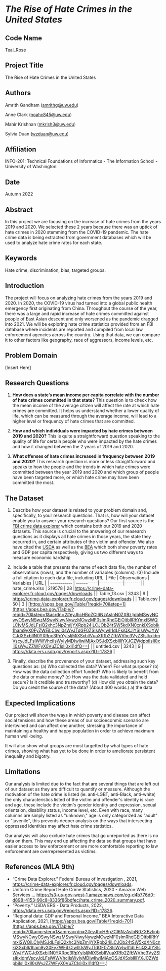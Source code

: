 # *The Rise of Hate Crimes in the United States*

## Code Name
Teal_Rose

## Project Title
The Rise of Hate Crimes in the United States

## Authors

Amrith Gandham (amrithg@uw.edu)

Anne Clark (noahc845@uw.edu)

Mahir Krishnan (mkrish3@uw.edu)

Sylvia Duan (wzduan@uw.edu)

## Affiliation
INFO-201: Technical Foundations of Informatics - The Information School - University of Washington

## Date
Autumn 2022

## Abstract
In this project we are focusing on the increase of hate crimes from the years 2019 and 2020. We selected these 2 years because there was an uptick of hate crimes in 2020 stemming from the COVID-19 pandemic. The hate crime data is being extracted from government databases which will be used to analyze hate crime rates for each state.

## Keywords
Hate crime, discrimination, bias, targeted groups.

## Introduction
The project will focus on analyzing hate crimes from the years 2019 and 2020. In 2020, the COVID-19 virus had turned into a global public health emergency first originating from China. Throughout the course of the year, there was a large and rapid increase of hate crimes committed against people of East Asian descent and only worsened as the pandemic dragged into 2021. We will be exploring hate crime statistics provided from an FBI database where incidents are reported and compiled from local law enforcement agencies across the country. Using that data, we can compare it to other factors like geography, race of aggressors, income levels, etc. 

## Problem Domain
[Insert Here]

## Research Questions
1. **How does a state’s mean income per capita correlate with the number of hate crimes committed in that state?**
This question is to check how the mean income of the average citizen will affect the rate at which hate crimes are committed. It helps us understand whether a lower quality of life, which can be measured through the average income, will lead to a higher level or frequency of hate crimes that are committed. 


1. **How and which individuals were impacted by hate crimes between 2019 and 2020?**
 This is quite a straightforward question speaking to the quality of life for certain people who were impacted by the hate crimes and how it changed between the 2 years of 2019 and 2020.

1. **What offenses of hate crimes increased in frequency between 2019 and 2020?**
 This research question is more or less straightforward and speaks to how the people and the trends in which hate crimes were committed between the year 2019 and 2020 and which group of people have been targeted more, or which hate crime may have been committed the most.

## The Dataset
1.  Describe how your dataset is related to your problem domain and, specifically, to your research questions. That is, how will your dataset enable you to answer your research questions?
  Our first source is the [FBI crime data explorer](https://crime-data-explorer.fr.cloud.gov/pages/downloads) which contains both our 2019 and 2020 datasets.  This source is crucial to the answering of our reasearch questions as it displays all hate crimes in those years, the state they occurred in, and certain attributes of the victim and offender.
  We also have cited the [USDA](https://data.ers.usda.gov/reports.aspx?ID=17826) as well as the [BEA](https://apps.bea.gov/iTable/?reqid=70&step=1&acrdn=2#eyJhcHBpZCI6NzAsInN0ZXBzIjpbMSwyNCwyOSwyNSwzMSwyNiwyNywzMCwzMF0sImRhdGEiOltbIlRhYmxlSWQiLCIyMSJdLFsiQ2xhc3NpZmljYXRpb24iLCJOb24tSW5kdXN0cnkiXSxbIk1ham9yX0FyZWEiLCIwIl0sWyJTdGF0ZSIsWyIwIl1dLFsiQXJlYSIsWyJYWCJdXSxbIlN0YXRpc3RpYyIsIjMiXSxbIlVuaXRfb2ZfbWVhc3VyZSIsIkxldmVscyJdLFsiWWVhciIsWyIyMDIwIiwiMjAxOSJdXSxbIlllYXJCZWdpbiIsIi0xIl0sWyJZZWFyX0VuZCIsIi0xIl1dfQ==) which both show poverty rates and GDP per capita respectively, giving us two different ways to measure economic hardship
  
  
1. Include a table that presents the name of each data file, the number of observations (rows), and the number of variables (columns). (3) Include a full citation to each data file, including URL.
| File      | Observations | Variables  | URL   |
| ----------- | -----------|------------|--------|
| hate_crime.xlsx | 219578 | 28         |https://crime-data-explorer.fr.cloud.gov/pages/downloads    |
| Table_13.csv     | 3243 | 9 | https://crime-data-explorer.fr.cloud.gov/pages/downloads       |
| Table.csv | 50 | 3 | [https://apps.bea.gov/iTable/?reqid=70&step=1](https://apps.bea.gov/iTable/?reqid=70&step=1&acrdn=2#eyJhcHBpZCI6NzAsInN0ZXBzIjpbMSwyNCwyOSwyNSwzMSwyNiwyNywzMCwzMF0sImRhdGEiOltbIlRhYmxlSWQiLCIyMSJdLFsiQ2xhc3NpZmljYXRpb24iLCJOb24tSW5kdXN0cnkiXSxbIk1ham9yX0FyZWEiLCIwIl0sWyJTdGF0ZSIsWyIwIl1dLFsiQXJlYSIsWyJYWCJdXSxbIlN0YXRpc3RpYyIsIjMiXSxbIlVuaXRfb2ZfbWVhc3VyZSIsIkxldmVscyJdLFsiWWVhciIsWyIyMDIwIiwiMjAxOSJdXSxbIlllYXJCZWdpbiIsIi0xIl0sWyJZZWFyX0VuZCIsIi0xIl1dfQ==) |
| untitled.csv |  3243 | 9 | https://data.ers.usda.gov/reports.aspx?ID=17826 |





1. Finally, describe the provenance of your dataset, addressing such key questions as: (a) Who collected the data? When? For what purpose? (b) How was the data collection effort funded? Who is likely to benefit from the data or make money? (c) How was the data validated and held secure? Is it credible and trustworthy? (d) How did you obtain the data? Do you credit the source of the data? (About 400 words.)
  a) the data 

## Expected Implications
Our project will show the ways in which poverty and disease can affect social tensions and how these  areas of our socioeconmic scenario are intertwined and can affect one another, stressing the importance of maintaining a healthy and happy population in order to achieve maximum human well-being.  

It will also show what groups are most targetted by what types of hate crimes, showing what has yet to be done in order to ameliorate persistent inequality and bigotry.

## Limitations
Our analysis is limited due to the fact that are several things that are left out of our dataset as they are difficult to quantify or measure.  Although the motivation of the hate crime is listed (ie. anti-LGBT, anti-Black, anti-white) the only characteristics listed of the victim and offender's identity is race and age. these include the victim's gender identity and expression, sexual orientaion, disability status, income level, etc.  Even with race, many columns are simply listed as "unknown," age is only categorized as "adult" or "juvenile", this prevents deeper analysis on the ways that intersecting oppressed identities may affect hate crime statistics.

Our analysis will also exclude hate crimes that go unreported as there is no data on them. This may end up affecting the data so that groups that have easier access to law enforcement or are more comfortable reporting to law enforcement are overrepresented as victims.

## References (MLA 9th)
- “Crime Data Explorer.” Federal Bureau of Investigation , 2021, https://crime-data-explorer.fr.cloud.gov/pages/downloads. 
- Uniform Crime Report Hate Crime Statistics, 2020 - Amazon Web Services ... https://s3-us-gov-west-1.amazonaws.com/cg-d4b776d0-d898-4153-90c8-8336f86bdfec/hate_crime_2020_summary.pdf. 
- “Poverty.” USDA ERS - Data Products, 2022, https://data.ers.usda.gov/reports.aspx?ID=17826. 
- “Regional data: GDP and Personal Income.” BEA Interactive Data Application, 2021, [https://apps.bea.gov/iTable/?reqid=701](https://apps.bea.gov/iTable/?reqid=70&amp;step=1&amp;acrdn=2#eyJhcHBpZCI6NzAsInN0ZXBzIjpbMSwyNCwyOSwyNSwzMSwyNiwyNywzMCwzMF0sImRhdGEiOltbIlRhYmxlSWQiLCIyMSJdLFsiQ2xhc3NpZmljYXRpb24iLCJOb24tSW5kdXN0cnkiXSxbIk1ham9yX0FyZWEiLCIwIl0sWyJTdGF0ZSIsWyIwIl1dLFsiQXJlYSIsWyJYWCJdXSxbIlN0YXRpc3RpYyIsIjMiXSxbIlVuaXRfb2ZfbWVhc3VyZSIsIkxldmVscyJdLFsiWWVhciIsWyIyMDIwIiwiMjAxOSJdXSxbIlllYXJCZWdpbiIsIi0xIl0sWyJZZWFyX0VuZCIsIi0xIl1dfQ==.)
